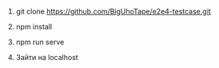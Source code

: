 1) git clone https://github.com/BigUhoTape/e2e4-testcase.git

2) npm install

3) npm run serve

4) Зайти на localhost
